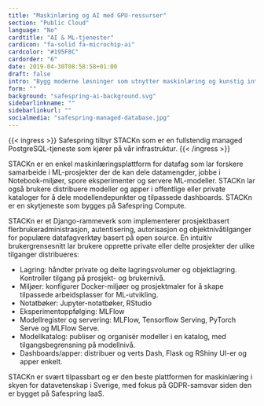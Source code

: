 ```yaml
---
title: "Maskinlæring og AI med GPU-ressurser"
section: "Public Cloud"
language: "No"
cardtitle: "AI & ML-tjenester"
cardicon: "fa-solid fa-microchip-ai"
cardcolor: "#195F8C"
cardorder: "6"
date: 2019-04-30T08:58:58+01:00
draft: false
intro: "Bygg moderne løsninger som utnytter maskinlæring og kunstig intelligens."
form: ""
background: "safespring-ai-background.svg"
sidebarlinkname: ""
sidebarlinkurl: ""
socialmedia: "safespring-managed-database.jpg"
---
```


{{< ingress >}}
Safespring tilbyr STACKn som er en fullstendig managed PostgreSQL-tjeneste som kjører på vår infrastruktur.
{{< /ingress >}}

STACKn er en enkel maskinlæringsplattform for datafag som lar forskere samarbeide i ML-prosjekter der de kan dele datamengder, jobbe i Notebook-miljøer, spore eksperimenter og servere ML-modeller. STACKn lar også brukere distribuere modeller og apper i offentlige eller private kataloger for å dele modellendepunkter og tilpassede dashboards. STACKn er en skytjeneste som bygges på Safespring Compute.

STACKn er et Django-rammeverk som implementerer prosjektbasert flerbrukeradministrasjon, autentisering, autorisasjon og objektnivåtilganger for populære datafagverktøy basert på open source. En intuitiv brukergrensesnitt lar brukere opprette private eller delte prosjekter der ulike tilganger distribueres:

- Lagring: håndter private og delte lagringsvolumer og objektlagring. Kontroller tilgang på prosjekt- og brukernivå.
- Miljøer: konfigurer Docker-miljøer og prosjektmaler for å skape tilpassede arbeidsplasser for ML-utvikling.
- Notatbøker: Jupyter-notatbøker, RStudio
- Eksperimentoppfølging: MLFlow
- Modellregister og servering: MLFlow, Tensorflow Serving, PyTorch Serve og MLFlow Serve.
- Modellkatalog: publiser og organisér modeller i en katalog, med tilgangsbegrensning på modellnivå.
- Dashboards/apper: distribuer og verts Dash, Flask og RShiny UI-er og apper enkelt.

STACKn er svært tilpassbart og er den beste plattformen for maskinlæring i skyen for datavetenskap i Sverige, med fokus på GDPR-samsvar siden den er bygget på Safespring IaaS.